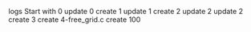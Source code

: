 logs
Start with 0
update 0
create 1
update 1
create 2
update 2
update 2
create 3
create 4-free_grid.c
create 100
